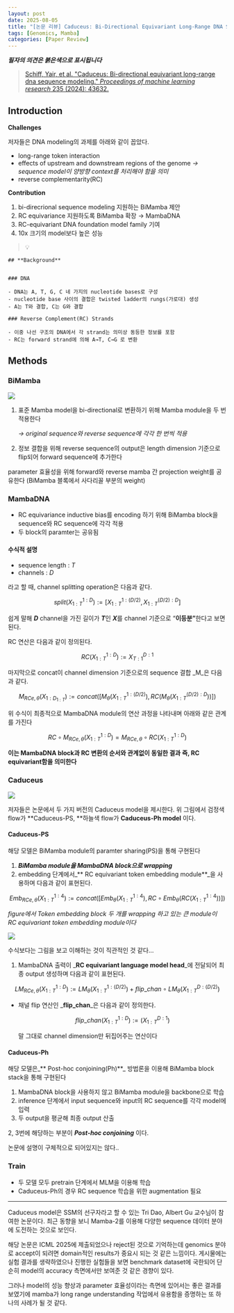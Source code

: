 ```yaml
---
layout: post
date: 2025-08-05
title: "[논문 리뷰] Caduceus: Bi-Directional Equivariant Long-Range DNA Sequence Modeling"
tags: [Genomics, Mamba]
categories: [Paper Review]
---
```


<span class="notion-red">_**필자의 의견은 붉은색으로 표시됩니다**_</span>


> [Schiff, Yair, et al. "Caduceus: Bi-directional equivariant long-range dna sequence modeling." ](https://pmc.ncbi.nlm.nih.gov/articles/PMC12189541/)[_Proceedings of machine learning research_](https://pmc.ncbi.nlm.nih.gov/articles/PMC12189541/)[ 235 (2024): 43632.](https://pmc.ncbi.nlm.nih.gov/articles/PMC12189541/)



## Introduction


**Challenges**


저자들은 DNA modeling의 과제를 아래와 같이 꼽았다.

- long-range token interaction
- effects of upstream and downstream regions of the genome 
_→ sequence model이 양방향 context를 처리해야 함을 의미_
- reverse complementarity(RC)

**Contribution**

1. bi-direcrional sequence modeling 지원하는 BiMamba 제안
1. RC equivariance 지원하도록 BiMamba 확장 → MambaDNA
1. RC-equivariant DNA foundation model family 기여
1. 10x 크기의 model보다 높은 성능

> 💡 


	## **Background**


	### DNA

	- DNA는 A, T, G, C 네 가지의 nucleotide bases로 구성
	- nucleotide base 사이의 결합은 twisted ladder의 rungs(가로대) 생성
	- A는 T와 결합, C는 G와 결합

	### Reverse Complement(RC) Strands

	- 이중 나선 구조의 DNA에서 각 strand는 의미상 동등한 정보를 포함
	- RC는 forward strand에 의해 A→T, C→G 로 변환


## Methods



### BiMamba


![](https://prod-files-secure.s3.us-west-2.amazonaws.com/542b861c-36a8-4051-84e5-8804b6728dba/2c247d59-7815-4980-99f0-8f0d21f445a7/image.png?X-Amz-Algorithm=AWS4-HMAC-SHA256&X-Amz-Content-Sha256=UNSIGNED-PAYLOAD&X-Amz-Credential=ASIAZI2LB466XYGMFHUQ%2F20250912%2Fus-west-2%2Fs3%2Faws4_request&X-Amz-Date=20250912T100124Z&X-Amz-Expires=3600&X-Amz-Security-Token=IQoJb3JpZ2luX2VjELH%2F%2F%2F%2F%2F%2F%2F%2F%2F%2FwEaCXVzLXdlc3QtMiJHMEUCIGP20%2FI8e%2BDCDVoXY2oLqEQRFuwvpZkAqlsNkHyg9by8AiEA8U887mGwZKYXwg4Qk8%2B4%2Bb3PFCmyYQiup3O6b2grZQQq%2FwMIKhAAGgw2Mzc0MjMxODM4MDUiDIIH5Z7RY1nxMna0nCrcA48qBkE%2FYO7cEaLjDyU%2Fe4HwBkUzOnanTYKLqcu93cfwD%2FB%2B%2BFsGY4W21eSflSJ08i9d22geXTiptAuEjHAsR7NxEFCYjZ8bQFf1kC5fFdJFm48sm1dLS%2FgqmOFfQaACH1SvlqCpPNAvCfmLKjMZnKMb%2FU1xCXegw%2BOCTxW0bwYg0NAyKGdVKSqoKYhgVWRgEo%2Bz2gSmHo940B8T3E8rziaqmx0QHEgnj%2BP%2BbP8QmsvdE6rmhEDguiq0ODNhAvrSvx%2BI7JvnG0JGqPJkCVseoym6WCPfNnJDoqvIzlqpZxsznms48oA6xq133LNITv%2BXYfantgz8efCqqYwtwZ22YvKH5vA3vZKWHLvHcUNKOpajNE99bbDJlh7wnwea7%2FPljOrV%2BkXgCAQv0tQTgC2WDIbo7%2By%2Fd9V%2BZvC51KsXv%2FxA03XDmLboTBzBdBkJuVuRXp6w50Pvchfy2y2V%2BXhhtc33HxUhjTv8VgkPwllNyj50eVz89JJ9x6GuWyCZFpfYQVUcNbvXlEIX4%2BZx%2B3%2F0SuGbH1%2BL3GxnHtqKO4PWIU2%2FYhlqCZqOHI7x63q4%2FpuNewmNnzdeYM6cfmiVpngy0JZku8OV8oX9QUMtXh0%2F9YCywfO7CP8AtE5IvXjCMNjGj8YGOqUBtUN6l8oeB4inOr1VcV3Ahu9NOod%2BJKwtF%2FUQzDLlG9yn2Husr2Bc%2F58kw8Jh8U%2F6Rb0f7%2FSoUsDeUgtdPqU8yWUce669T%2FC0nK1Rj3sB2GnTRdFRzqpCIpLurIb7IaiTC47GhVy4H48nmYsf%2Fo8Y9tpb2W5lh2lB%2FEcC1Ag0EZiJhPeeZbm9G%2FTz6%2FN5XffalvpULF%2B5tqy9%2Bu4x3%2FQrdNnV528%2F&X-Amz-Signature=8b3ecf1970dcd955e812cea7e08e7ef4d459d3778ca350630275d031f07c4e25&X-Amz-SignedHeaders=host&x-amz-checksum-mode=ENABLED&x-id=GetObject)

1. 표준 Mamba model을 bi-directional로 변환하기 위해 Mamba module을 두 번 적용한다

	_→ original sequence와 reverse sequence에 각각 한 번씩 적용_

1. 정보 결합을 위해 reverse sequence의 output은 length dimension 기준으로 flip되어 forward sequence에 추가한다

parameter 효율성을 위해 forward와 reverse mamba 간 projection weight를 공유한다 (BiMamba 블록에서 사다리꼴 부분의 weight)



### MambaDNA

- RC equivariance inductive bias를 encoding 하기 위해 BiMamba block을 sequence와 RC sequence에 각각 적용
- 두 block의 paramter는 공유됨


#### 수식적 설명

- sequence length : _T_
- channels : _D_

라고 할 때,  channel splitting operation은 다음과 같다.


$$
split(X^{1:D}_{1:T}):=[X^{1:(D/2)}_{1:T},X^{(D/2):D}_{1:T}]
$$


<span class="notion-red">쉽게 말해 </span><span class="notion-red">_**D**_</span><span class="notion-red"> channel을 가진 길이가 </span><span class="notion-red">_**T**_</span><span class="notion-red">인 </span><span class="notion-red">_**X**_</span><span class="notion-red">를 channel 기준으로 “</span><span class="notion-red">**이등분”**</span><span class="notion-red">한다고 보면 된다.</span>


RC 연산은 다음과 같이 정의된다.


$$
RC(X^{1:D}_{1:T}):=X^{D:1}_{T:1}
$$


마지막으로 concat이 channel dimension 기준으로의 sequence 결합 _M_은 다음과 같다.


$$
M_{RCe,\theta}(X_{1:D_{1:T}}):=concat([M_{\theta}(X^{1:(D/2)}_{1:T}),RC(M_{\theta}(X^{(D/2):D}_{1:T}))])
$$


위 수식이 최종적으로 MambaDNA module의 연산 과정을 나타내며 아래와 같은 관계를 가진다


$$
RC\circ M_{RCe,\theta}(X^{1:D}_{1:T}) = M_{RCe,\theta} \circ RC(X^{1:D}_{1:T})
$$


**이는 MambaDNA block과 RC 변환의 순서와 관계없이 동일한 결과 즉, RC equivariant함을 의미한다**



### Caduceus


![](https://prod-files-secure.s3.us-west-2.amazonaws.com/542b861c-36a8-4051-84e5-8804b6728dba/f94a60d7-8145-473b-aef9-7c68d3ec604a/image.png?X-Amz-Algorithm=AWS4-HMAC-SHA256&X-Amz-Content-Sha256=UNSIGNED-PAYLOAD&X-Amz-Credential=ASIAZI2LB466XYGMFHUQ%2F20250912%2Fus-west-2%2Fs3%2Faws4_request&X-Amz-Date=20250912T100124Z&X-Amz-Expires=3600&X-Amz-Security-Token=IQoJb3JpZ2luX2VjELH%2F%2F%2F%2F%2F%2F%2F%2F%2F%2FwEaCXVzLXdlc3QtMiJHMEUCIGP20%2FI8e%2BDCDVoXY2oLqEQRFuwvpZkAqlsNkHyg9by8AiEA8U887mGwZKYXwg4Qk8%2B4%2Bb3PFCmyYQiup3O6b2grZQQq%2FwMIKhAAGgw2Mzc0MjMxODM4MDUiDIIH5Z7RY1nxMna0nCrcA48qBkE%2FYO7cEaLjDyU%2Fe4HwBkUzOnanTYKLqcu93cfwD%2FB%2B%2BFsGY4W21eSflSJ08i9d22geXTiptAuEjHAsR7NxEFCYjZ8bQFf1kC5fFdJFm48sm1dLS%2FgqmOFfQaACH1SvlqCpPNAvCfmLKjMZnKMb%2FU1xCXegw%2BOCTxW0bwYg0NAyKGdVKSqoKYhgVWRgEo%2Bz2gSmHo940B8T3E8rziaqmx0QHEgnj%2BP%2BbP8QmsvdE6rmhEDguiq0ODNhAvrSvx%2BI7JvnG0JGqPJkCVseoym6WCPfNnJDoqvIzlqpZxsznms48oA6xq133LNITv%2BXYfantgz8efCqqYwtwZ22YvKH5vA3vZKWHLvHcUNKOpajNE99bbDJlh7wnwea7%2FPljOrV%2BkXgCAQv0tQTgC2WDIbo7%2By%2Fd9V%2BZvC51KsXv%2FxA03XDmLboTBzBdBkJuVuRXp6w50Pvchfy2y2V%2BXhhtc33HxUhjTv8VgkPwllNyj50eVz89JJ9x6GuWyCZFpfYQVUcNbvXlEIX4%2BZx%2B3%2F0SuGbH1%2BL3GxnHtqKO4PWIU2%2FYhlqCZqOHI7x63q4%2FpuNewmNnzdeYM6cfmiVpngy0JZku8OV8oX9QUMtXh0%2F9YCywfO7CP8AtE5IvXjCMNjGj8YGOqUBtUN6l8oeB4inOr1VcV3Ahu9NOod%2BJKwtF%2FUQzDLlG9yn2Husr2Bc%2F58kw8Jh8U%2F6Rb0f7%2FSoUsDeUgtdPqU8yWUce669T%2FC0nK1Rj3sB2GnTRdFRzqpCIpLurIb7IaiTC47GhVy4H48nmYsf%2Fo8Y9tpb2W5lh2lB%2FEcC1Ag0EZiJhPeeZbm9G%2FTz6%2FN5XffalvpULF%2B5tqy9%2Bu4x3%2FQrdNnV528%2F&X-Amz-Signature=ab143144022144d959d2f9a8e0e99387a94c3f7d3e11a726b24d6dd0560cf950&X-Amz-SignedHeaders=host&x-amz-checksum-mode=ENABLED&x-id=GetObject)


저자들은 논문에서 두 가지 버전의 Caduceus model을 제시한다. 위 그림에서 검정색 flow가 **Caduceus-PS, **하늘색 flow가 **Caduceus-Ph model** 이다.



#### Caduceus-PS


해당 모델은 BiMamba module의 paramter sharing(PS)을 통해 구현된다

1. _**BiMamba module을 MambaDNA block으로 wrapping**_
1. embedding 단계에서_** RC equivariant token embedding module**_을 사용하며 다음과 같이 표현된다.

$$
Emb_{RCe,\theta}(X^{1:4}_{1:T}):=concat([Emb_{\theta}(X^{1:4}_{1:T}),RC \circ Emb_{\theta}(RC(X^{1:4}_{1:T}))])
$$


_figure에서 Token embedding block 두 개를 wrapping 하고 있는 큰 module이 RC equivariant token embedding module이다_


![](https://prod-files-secure.s3.us-west-2.amazonaws.com/542b861c-36a8-4051-84e5-8804b6728dba/b175e4da-71eb-4e91-8c23-a06dabe673c9/image.png?X-Amz-Algorithm=AWS4-HMAC-SHA256&X-Amz-Content-Sha256=UNSIGNED-PAYLOAD&X-Amz-Credential=ASIAZI2LB466XYGMFHUQ%2F20250912%2Fus-west-2%2Fs3%2Faws4_request&X-Amz-Date=20250912T100124Z&X-Amz-Expires=3600&X-Amz-Security-Token=IQoJb3JpZ2luX2VjELH%2F%2F%2F%2F%2F%2F%2F%2F%2F%2FwEaCXVzLXdlc3QtMiJHMEUCIGP20%2FI8e%2BDCDVoXY2oLqEQRFuwvpZkAqlsNkHyg9by8AiEA8U887mGwZKYXwg4Qk8%2B4%2Bb3PFCmyYQiup3O6b2grZQQq%2FwMIKhAAGgw2Mzc0MjMxODM4MDUiDIIH5Z7RY1nxMna0nCrcA48qBkE%2FYO7cEaLjDyU%2Fe4HwBkUzOnanTYKLqcu93cfwD%2FB%2B%2BFsGY4W21eSflSJ08i9d22geXTiptAuEjHAsR7NxEFCYjZ8bQFf1kC5fFdJFm48sm1dLS%2FgqmOFfQaACH1SvlqCpPNAvCfmLKjMZnKMb%2FU1xCXegw%2BOCTxW0bwYg0NAyKGdVKSqoKYhgVWRgEo%2Bz2gSmHo940B8T3E8rziaqmx0QHEgnj%2BP%2BbP8QmsvdE6rmhEDguiq0ODNhAvrSvx%2BI7JvnG0JGqPJkCVseoym6WCPfNnJDoqvIzlqpZxsznms48oA6xq133LNITv%2BXYfantgz8efCqqYwtwZ22YvKH5vA3vZKWHLvHcUNKOpajNE99bbDJlh7wnwea7%2FPljOrV%2BkXgCAQv0tQTgC2WDIbo7%2By%2Fd9V%2BZvC51KsXv%2FxA03XDmLboTBzBdBkJuVuRXp6w50Pvchfy2y2V%2BXhhtc33HxUhjTv8VgkPwllNyj50eVz89JJ9x6GuWyCZFpfYQVUcNbvXlEIX4%2BZx%2B3%2F0SuGbH1%2BL3GxnHtqKO4PWIU2%2FYhlqCZqOHI7x63q4%2FpuNewmNnzdeYM6cfmiVpngy0JZku8OV8oX9QUMtXh0%2F9YCywfO7CP8AtE5IvXjCMNjGj8YGOqUBtUN6l8oeB4inOr1VcV3Ahu9NOod%2BJKwtF%2FUQzDLlG9yn2Husr2Bc%2F58kw8Jh8U%2F6Rb0f7%2FSoUsDeUgtdPqU8yWUce669T%2FC0nK1Rj3sB2GnTRdFRzqpCIpLurIb7IaiTC47GhVy4H48nmYsf%2Fo8Y9tpb2W5lh2lB%2FEcC1Ag0EZiJhPeeZbm9G%2FTz6%2FN5XffalvpULF%2B5tqy9%2Bu4x3%2FQrdNnV528%2F&X-Amz-Signature=a422b1514808b379f35c3aa40d1363d74281effb2bdaef936753d4ce2a46b623&X-Amz-SignedHeaders=host&x-amz-checksum-mode=ENABLED&x-id=GetObject)


<span class="notion-red">수식보다는 그림을 보고 이해하는 것이 직관적인 것 같다…</span>

1. MambaDNA 출력이 _**RC equivariant language model head**_에 전달되어 최종 output 생성하며 다음과 같이 표현된다.

$$
LM_{RCe,\theta}(X^{1:D}_{1:T}):= LM_{\theta}(X^{1:(D/2)}_{1:T})+flip\_chan\circ LM_{\theta}(X^{D:(D/2)}_{1:T})
$$

- 채널 flip 연산인 _**flip\_chan**_은 다음과 같이 정의한다.

	$$
	flip\_chan(X^{1:D}_{1:T}):=(X^{D:1}_{1:T})
	$$


	말 그대로 channel dimension만 뒤집어주는 연산이다



#### Caduceus-Ph


해당 모델은_** Post-hoc conjoining(Ph)**_ 방법론을 이용해 BiMamba block stack을 통해 구현된다

1. MambaDNA block을 사용하지 않고 BiMamba module을 backbone으로 학습
1. inference 단계에서 input sequence와 input의 RC sequence를 각각 model에 입력
1. 두 output을 평균해 최종 output 산출

2, 3번에 해당하는 부분이 _**Post-hoc conjoining**_ 이다.


<span class="notion-red">논문에 설명이 구체적으로 되어있지는 않다..</span>



### Train

- 두 모델 모두 pretrain 단계에서 MLM을 이용해 학습
- Caduceus-Ph의 경우 RC sequence 학습을 위한 augmentation 필요

---


<span class="notion-red">Caduceus model은 SSM의 선구자라고 할 수 있는 Tri Dao, Albert Gu 교수님이 참여한 논문이다. 최근 동향을 보니 Mamba-2를 이용해 다양한 sequence 데이터 분야에 도전하는 것으로 보인다.</span>


<span class="notion-red">해당 논문은 ICML 2025에 제출되었으나 reject된 것으로 기억하는데 genomics 분야로 accept이 되려면 domain적인 results가 중요시 되는 것 같은 느낌이다. 게시물에는 실험 결과를 생략하였으나 진행한 실험들을 보면 benchmark dataset에 국한되어 단순히 model의 accuracy 측면에서만 보여준 것 같은 경향이 있다.</span>


<span class="notion-red">그러나 model의 성능 향상과 parameter 효율성이라는 측면에 있어서는 좋은 결과를 보였기에 mamba가 long range understanding 작업에서 유용함을 증명하는 또 하나의 사례가 될 것 같다.</span>

